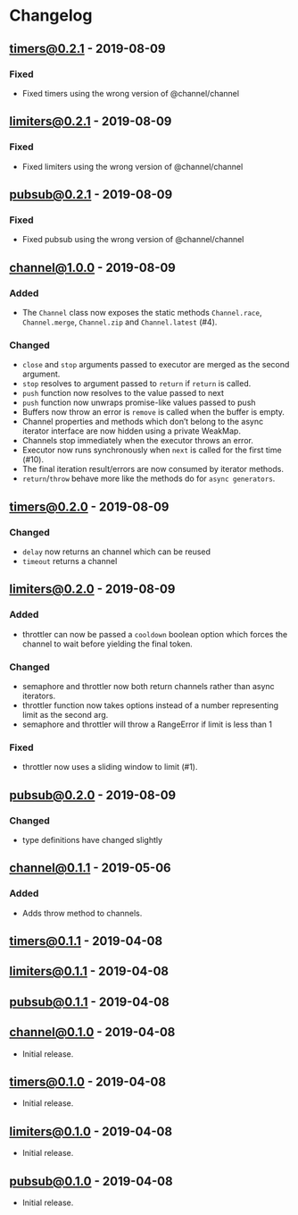 # Changelog

## [timers@0.2.1] - 2019-08-09
### Fixed
- Fixed timers using the wrong version of @channel/channel

## [limiters@0.2.1] - 2019-08-09
### Fixed
- Fixed limiters using the wrong version of @channel/channel 

## [pubsub@0.2.1] - 2019-08-09
### Fixed
- Fixed pubsub using the wrong version of @channel/channel

## [channel@1.0.0] - 2019-08-09
### Added
- The `Channel` class now exposes the static methods `Channel.race`, `Channel.merge`, `Channel.zip` and `Channel.latest` (#4).
### Changed
- `close` and `stop` arguments passed to executor are merged as the second argument.
- `stop` resolves to argument passed to `return` if `return` is called.
- `push` function now resolves to the value passed to next
- `push` function now unwraps promise-like values passed to push
- Buffers now throw an error is `remove` is called when the buffer is empty.
- Channel properties and methods which don’t belong to the async iterator interface are now hidden using a private WeakMap.
- Channels stop immediately when the executor throws an error.
- Executor now runs synchronously when `next` is called for the first time (#10).
- The final iteration result/errors are now consumed by iterator methods.
- `return`/`throw` behave more like the methods do for `async generators`.

## [timers@0.2.0] - 2019-08-09
### Changed
- `delay` now returns an channel which can be reused
- `timeout` returns a channel

## [limiters@0.2.0] - 2019-08-09
### Added
- throttler can now be passed a `cooldown` boolean option which forces the channel to wait before yielding the final token.
### Changed
- semaphore and throttler now both return channels rather than async iterators.
- throttler function now takes options instead of a number representing limit as the second arg.
- semaphore and throttler will throw a RangeError if limit is less than 1
### Fixed
- throttler now uses a sliding window to limit (#1).

## [pubsub@0.2.0] - 2019-08-09
### Changed
- type definitions have changed slightly

## [channel@0.1.1] - 2019-05-06
### Added
- Adds throw method to channels.
## [timers@0.1.1] - 2019-04-08
## [limiters@0.1.1] - 2019-04-08
## [pubsub@0.1.1] - 2019-04-08

## [channel@0.1.0] - 2019-04-08
- Initial release.
## [timers@0.1.0] - 2019-04-08
- Initial release.
## [limiters@0.1.0] - 2019-04-08
- Initial release.
## [pubsub@0.1.0] - 2019-04-08
- Initial release.

[timers@0.2.1]: https://github.com/channeljs/channel/compare/@channel/timers@0.2.0...@channel/timers@0.2.1
[limiters@0.2.1]: https://github.com/channeljs/channel/compare/@channel/limiters@0.2.0...@channel/limiters@0.2.1
[pubsub@0.2.1]: https://github.com/channeljs/channel/compare/@channel/pubsub@0.2.0...@channel/pubsub@0.2.1
[channel@1.0.0]: https://github.com/channeljs/channel/compare/@channel/channel@0.1.0...@channel/channel@1.0.0
[timers@0.2.0]: https://github.com/channeljs/channel/compare/@channel/timers@0.1.1...@channel/timers@0.2.0
[limiters@0.2.0]: https://github.com/channeljs/channel/compare/@channel/limiters@0.1.1...@channel/limiters@0.2.0
[pubsub@0.2.0]: https://github.com/channeljs/channel/compare/@channel/pubsub@0.1.1...@channel/pubsub@0.2.0
[channel@0.1.1]: https://github.com/channeljs/channel/compare/@channel/channel@0.1.0...@channel/channel@0.1.1
[timers@0.1.1]: https://github.com/channeljs/channel/compare/@channel/timers@0.1.0...@channel/timers@0.1.1
[limiters@0.1.1]: https://github.com/channeljs/channel/compare/@channel/limiters@0.1.0...@channel/limiters@0.1.1
[pubsub@0.1.1]: https://github.com/channeljs/channel/compare/@channel/pubsub@0.1.0...@channel/pubsub@0.1.1
[channel@0.1.0]: https://github.com/channeljs/channel/releases/tag/@channel/channel@0.1.0
[timers@0.1.0]: https://github.com/channeljs/channel/releases/tag/@channel/timers@0.1.0
[limiters@0.1.0]: https://github.com/channeljs/channel/releases/tag/@channel/limiters@0.1.0
[pubsub@0.1.0]: https://github.com/channeljs/channel/releases/tag/@channel/pubsub@0.1.0
